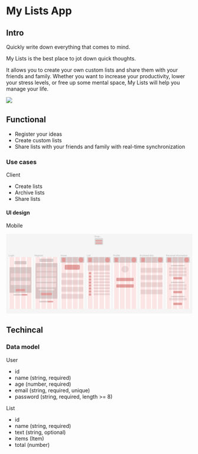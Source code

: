 # My Lists App

## Intro
Quickly write down everything that comes to mind.

My Lists is the best place to jot down quick thoughts.

It allows you to create your own custom lists and share them with your friends and family.
Whether you want to increase your productivity, lower your stress levels, or free up some mental space, My Lists will help you manage your life.


![](https://media0.giphy.com/media/dWOKEQ5ewh94RJLemj/giphy.webp?cid=ecf05e47q5x05jc0ahd0hqq01h0d87wyt701hci6ws61n0rg&rid=giphy.webp&ct=g)

## Functional

- Register your ideas
- Create custom lists
- Share lists with your friends and family with real-time synchronization

### Use cases

Client

- Create lists
- Archive lists
- Share lists

#### UI design

Mobile

![](./images/Figma.png)

## Techincal

### Data model

User

- id
- name (string, required)
- age (number, required)
- email (string, required, unique)
- password (string, required, length >= 8)

List

- id
- name (string, required)
- text (string, optional)
- items (Item)
- total (number)




